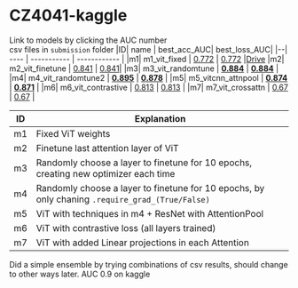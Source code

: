# CZ4041-kaggle
Link to models by clicking the AUC number  
csv files in `submission` folder
|ID| name | best_acc_AUC| best_loss_AUC|
|--| ---- | ----------- | ------------ |
|m1| m1_vit_fixed | [0.772](https://drive.google.com/file/d/1EAF-Z3yOO8TI9I73JZ6s6tk9C6JPsdK0/view?usp=share_link) | [0.772](https://drive.google.com/file/d/1TiuLANgCMneaSBcoVnpDa3EYqfZ5SgUF/view?usp=share_link) |[Drive](https://breakdance.github.io/breakdance/)
|m2| m2_vit_finetune | [0.841](https://drive.google.com/file/d/1pP7gJVvwtid48ep5be7ceJ96ZV_S_kh8/view?usp=share_link) | [0.841](https://drive.google.com/file/d/1TR2JNEP__WrSI6aoav3SlUt8AtYaJcHU/view?usp=share_link)|
|m3| m3_vit_randomtune | [**0.884**](https://drive.google.com/file/d/1-1cyWw3yRScBAZhXQtPAuAWQDtncyzRb/view?usp=sharing) | [**0.884**](https://drive.google.com/file/d/1BDV-NRcHoAWmsAcd_j-6-a2f9FmGNMd5/view?usp=sharing) |
|m4| m4_vit_randomtune2 | [**0.895**](https://drive.google.com/file/d/1yWE8AJVqGqLroIdj_yD3b0Q81zBvj8bR/view?usp=share_link) | [**0.878**]() |
|m5| m5_vitcnn_attnpool | [**0.874**](https://drive.google.com/file/d/1dBSRHT1_N7KM--KktLACAXyRUFOv09tO/view?usp=sharing)  | [**0.871**](https://drive.google.com/file/d/17DE2CDeJHSG5M3tBQVoLqh439v_-i3oS/view?usp=sharing) |
|m6| m6_vit_contrastive | [0.813](https://drive.google.com/file/d/1-AJC7L0XUshY1zlx6Fvh_X9qLkbATcj_/view?usp=sharing) | [0.813](https://drive.google.com/file/d/1vBs_8QgHO6itU14Xw_2iRfQVgd89NjsG/view?usp=sharing) |
|m7| m7_vit_crossattn | [0.67](https://drive.google.com/file/d/15Kn7i9Fjm6L6tDMQ_Cocrl8HKIlBBVts/view?usp=share_link) | [0.67](https://drive.google.com/file/d/1Nwp_vLsfldud28YOuUvbVD_L0goRsidP/view?usp=share_link) |

|ID| Explanation |
|--| ----------- |
|m1| Fixed ViT weights|
|m2| Finetune last attention layer of ViT|
|m3| Randomly choose a layer to finetune for 10 epochs, creating new optimizer each time|
|m4| Randomly choose a layer to finetune for 10 epochs, by only chaning `.require_grad_(True/False)`|
|m5|ViT with techniques in m4 + ResNet with AttentionPool|
|m6|ViT with contrastive loss (all layers trained)|
|m7|ViT with added Linear projections in each Attention|

Did a simple ensemble by trying combinations of csv results, should change to other ways later. AUC 0.9 on kaggle